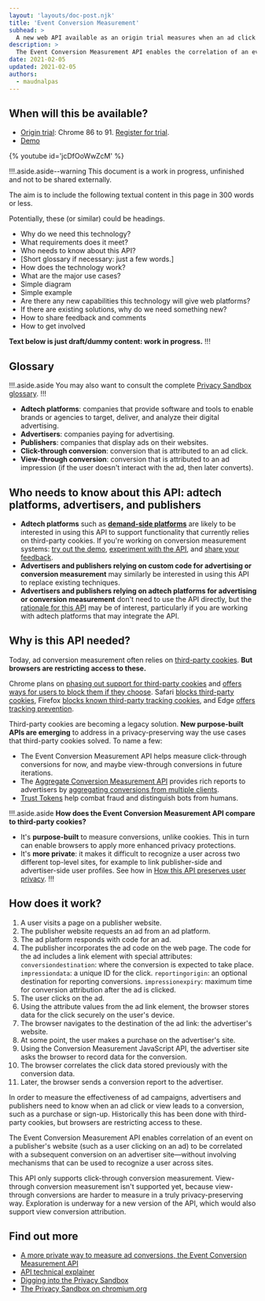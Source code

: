 ```yaml
---
layout: 'layouts/doc-post.njk'
title: 'Event Conversion Measurement'
subhead: >
  A new web API available as an origin trial measures when an ad click leads to a conversion, without using cross-site identifiers.
description: >
  The Event Conversion Measurement API enables the correlation of an event on a publisher's website with a subsequent conversion on an advertiser site without involving mechanisms that can be used to recognize a user across sites.
date: 2021-02-05
updated: 2021-02-05
authors:
  - maudnalpas
---
```


## When will this be available?

* [Origin trial](https://web.dev/origin-trials/): Chrome 86 to 91. [Register for trial](https://developer.chrome.com/origintrials/#/view_trial/3411476717733150721).
* [Demo](https://goo.gle/demo-event-level-conversion-measurement-api) 


{% youtube 
	id='jcDfOoWwZcM' 
%}


!!!.aside.aside--warning
This document is a work in progress, unfinished and not to be shared externally.

The aim is to include the following textual content in this page in 300 words or less. 

Potentially, these (or similar) could be headings.

* Why do we need this technology? 
* What requirements does it meet?
* Who needs to know about this API?
* [Short glossary if necessary: just a few words.]
* How does the technology work?
* What are the major use cases?
* Simple diagram
* Simple example
* Are there any new capabilities this technology will give web platforms?
* If there are existing solutions, why do we need something new? 
* How to share feedback and comments
* How to get involved

**Text below is just draft/dummy content: work in progress.**
!!!


## Glossary

!!!.aside.aside
You may also want to consult the complete [Privacy Sandbox glossary](/docs/privacy-sandbox/glossary/).
!!!

- **Adtech platforms**: companies that provide software and tools to enable brands or agencies to
  target, deliver, and analyze their digital advertising.
- **Advertisers**: companies paying for advertising.
- **Publishers**: companies that display ads on their websites.
- **Click-through conversion**: conversion that is attributed to an ad click.
- **View-through conversion**: conversion that is attributed to an ad impression (if the user
  doesn't interact with the ad, then later converts).


## Who needs to know about this API: adtech platforms, advertisers, and publishers

- **Adtech platforms** such as **[demand-side
  platforms](https://en.wikipedia.org/wiki/Demand-side_platform)** are likely to be interested in
  using this API to support functionality that currently relies on third-party cookies. If you're
  working on conversion measurement systems: [try out the demo](#demo), [experiment with the
  API](#experiment-with-the-api), and [share your feedback](#share-your-feedback).
- **Advertisers and publishers relying on custom code for advertising or conversion measurement**
  may similarly be interested in using this API to replace existing techniques.
- **Advertisers and publishers relying on adtech platforms for advertising or conversion
  measurement** don't need to use the API directly, but the [rationale for this
  API](#why-is-this-needed) may be of interest, particularly if you are working with adtech
  platforms that may integrate the API.


## Why is this API needed?

Today, ad conversion measurement often relies on [third-party
cookies](https://developer.mozilla.org/en-US/docs/Web/HTTP/Cookies#Third-party_cookies). **But
browsers are restricting access to these.**

Chrome plans on [phasing out support for third-party
cookies](https://blog.chromium.org/2020/01/building-more-private-web-path-towards.html) and [offers
ways for users to block them if they
choose](https://support.google.com/chrome/answer/95647?co=GENIE.Platform%3DDesktop&hl=en). Safari
[blocks third-party
cookies](https://webkit.org/blog/10218/full-third-party-cookie-blocking-and-more/), Firefox [blocks
known third-party tracking
cookies](https://blog.mozilla.org/blog/2019/09/03/todays-firefox-blocks-third-party-tracking-cookies-and-cryptomining-by-default),
and Edge [offers tracking
prevention](https://support.microsoft.com/en-us/help/4533959/microsoft-edge-learn-about-tracking-prevention?ocid=EdgePrivacySettings-TrackingPrevention).

Third-party cookies are becoming a legacy solution. **New purpose-built APIs are emerging** to
address in a privacy-preserving way the use cases that third-party cookies solved. To name a few:

- The Event Conversion Measurement API helps measure click-through conversions for now, and maybe
  view-through conversions in future iterations.
- The [Aggregate Conversion Measurement
  API](https://github.com/WICG/conversion-measurement-api/blob/master/AGGREGATE.md) provides rich
  reports to advertisers by [aggregating conversions from multiple
  clients](https://github.com/WICG/conversion-measurement-api/blob/master/SERVICE.md).
- [Trust Tokens](https://web.dev/trust-tokens/) help combat fraud and distinguish bots from humans.

!!!.aside.aside
**How does the Event Conversion Measurement API compare to third-party cookies?**

* It's **purpose-built** to measure conversions, unlike cookies. This in turn can enable browsers to
  apply more enhanced privacy protections.
* It's **more private**: it makes it difficult to recognize a user across two different top-level
  sites, for example to link publisher-side and advertiser-side user profiles. See how in [How
  this API preserves user privacy](#how-this-api-preserves-user-privacy).
!!!


## How does it work?

1. A user visits a page on a publisher website.
1. The publisher website requests an ad from an ad platform.
1. The ad platform responds with code for an ad.
1. The publisher incorporates the ad code on the web page. The code for the ad includes a link element with special attributes:
`conversiondestination`: where the conversion is expected to take place.
`impressiondata`: a unique ID for the click.
`reportingorigin`: an optional destination for reporting conversions.
`impressionexpiry`: maximum time for conversion attribution after the ad is clicked.
1. The user clicks on the ad.
1. Using the attribute values from the ad link element, the browser stores data for the click securely on the user's device.
1. The browser navigates to the destination of the ad link: the advertiser's website.
1. At some point, the user makes a purchase on the advertiser's site.
1. Using the Conversion Measurement JavaScript API, the advertiser site asks the browser to record data for the conversion.
1. The browser correlates the click data stored previously with the conversion data.
1. Later, the browser sends a conversion report to the advertiser.

In order to measure the effectiveness of ad campaigns, advertisers and publishers need to know when an ad click or view leads to a conversion, such as a purchase or sign-up. Historically this has been done with third-party cookies, but browsers are restricting access to these.

The Event Conversion Measurement API enables correlation of an event on a publisher's website (such as a user clicking on an ad) to be correlated with a subsequent conversion on an advertiser site—without involving mechanisms that can be used to recognize a user across sites.

This API only supports click-through conversion measurement. View-through conversion measurement isn't supported yet, because view-through conversions are harder to measure in a truly privacy-preserving way. Exploration is underway for a new version of the API, which would also support view conversion attribution.


## Find out more

* [A more private way to measure ad conversions, the Event Conversion Measurement API](https://web.dev/conversion-measurement/)
* [API technical explainer](https://github.com/WICG/floc)
* [Digging into the Privacy Sandbox](web.dev/digging-into-the-privacy-sandbox)
* [The Privacy Sandbox on chromium.org](chromium.org/Home/chromium-privacy/privacy-sandbox)